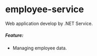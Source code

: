 # employee-service
Web application develop by .NET Service.

##### Feature:
- Managing employee data.
